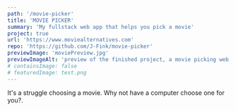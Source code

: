```yaml
---
path: '/movie-picker'
title: 'MOVIE PICKER'
summary: 'My fullstack web app that helps you pick a movie'
project: true
url: 'https://www.moviealternatives.com'
repo: 'https://github.com/J-Fink/movie-picker'
previewImage: 'moviePreview.jpg'
previewImageAlt: 'preview of the finished project, a movie picking web application'
# containsImage: false
# featuredImage: test.png
---
```


It's a struggle choosing a movie. Why not have a computer choose one for you?.


